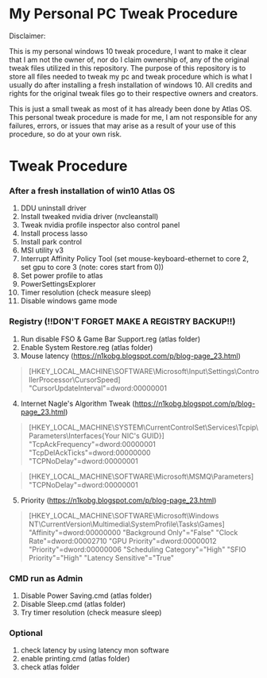 # My Personal PC Tweak Procedure

Disclaimer:

This is my personal windows 10 tweak procedure, I want to make it clear that I am not the owner of, nor do I claim ownership of, any of the original tweak files utilized in this repository. The purpose of this repository is to store all files needed to tweak my pc and tweak procedure which is what I usually do after installing a fresh installation of windows 10. All credits and rights for the original tweak files go to their respective owners and creators.

This is just a small tweak as most of it has already been done by Atlas OS. 
This personal tweak procedure is made for me, I am not responsible for any failures, errors, or issues that may arise as a result of your use of this procedure, so do at your own risk.

# Tweak Procedure

### After a fresh installation of win10 Atlas OS
1.  DDU uninstall driver
2.  Install tweaked nvidia driver (nvcleanstall)
3.  Tweak nvidia profile inspector also control panel
4.  Install process lasso
5.  Install park control
6.  MSI utility v3
7.  Interrupt Affinity Policy Tool (set mouse-keyboard-ethernet to core 2, set gpu to core 3 (note: cores start from 0))
8.  Set power profile to atlas
9.  PowerSettingsExplorer
10. Timer resolution (check measure sleep)
11. Disable windows game mode

### Registry (!!DON'T FORGET MAKE A REGISTRY BACKUP!!)
1. Run disable FSO & Game Bar Support.reg (atlas folder)
2. Enable System Restore.reg (atlas folder)
3. Mouse latency (https://n1kobg.blogspot.com/p/blog-page_23.html)
>[HKEY_LOCAL_MACHINE\SOFTWARE\Microsoft\Input\Settings\ControllerProcessor\CursorSpeed]  
>"CursorUpdateInterval"=dword:00000001
4. Internet Nagle's Algorithm Tweak (https://n1kobg.blogspot.com/p/blog-page_23.html)
>[HKEY_LOCAL_MACHINE\SYSTEM\CurrentControlSet\Services\Tcpip\Parameters\Interfaces\{Your NIC's GUID}]  
>"TcpAckFrequency"=dword:00000001
>"TcpDelAckTicks"=dword:00000000
>"TCPNoDelay"=dword:00000001
  
>[HKEY_LOCAL_MACHINE\SOFTWARE\Microsoft\MSMQ\Parameters]  
>"TCPNoDelay"=dword:00000001
5. Priority (https://n1kobg.blogspot.com/p/blog-page_23.html)  
>[HKEY_LOCAL_MACHINE\SOFTWARE\Microsoft\Windows NT\CurrentVersion\Multimedia\SystemProfile\Tasks\Games]  
>"Affinity"=dword:00000000
>"Background Only"="False"
>"Clock Rate"=dword:00002710
>"GPU Priority"=dword:00000012
>"Priority"=dword:00000006
>"Scheduling Category"="High"
>"SFIO Priority"="High"
>"Latency Sensitive"="True"

### CMD run as Admin
1. Disable Power Saving.cmd (atlas folder)
2. Disable Sleep.cmd (atlas folder)
3. Try timer resolution (check measure sleep)
   

### Optional
1. check latency by using latency mon software
2. enable printing.cmd (atlas folder)
3. check atlas folder 
